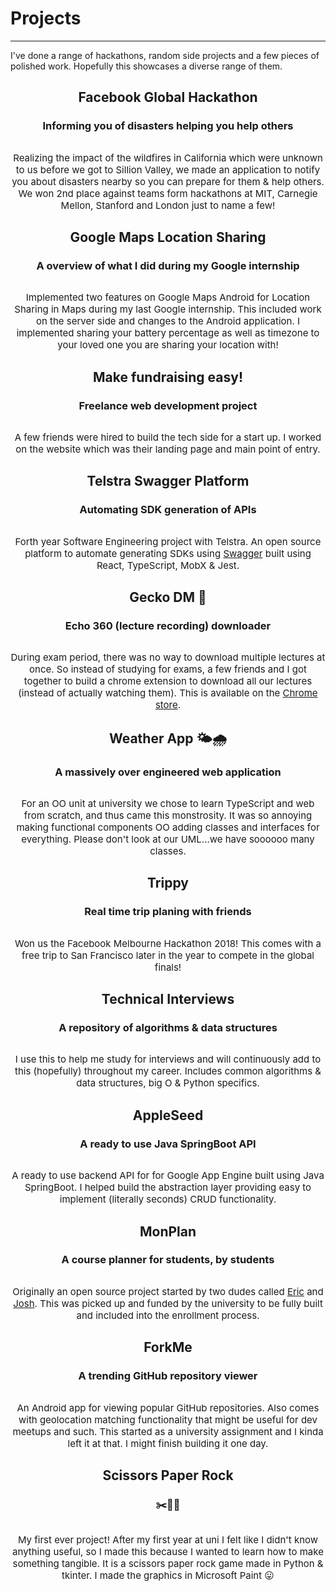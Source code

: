 # Projects
----
I've done a range of hackathons, random side projects and a few pieces of polished work. Hopefully this showcases a diverse range of them.

<div class="row">
	<article class="6u 12u$(xsmall) work-item" style="text-align: center;">
		<h2>Facebook Global Hackathon</h2>
		<h3>Informing you of disasters helping you help others</h3>
		<a href="https://www.facebook.com/hackathon/videos/2306855209387580/?t=1095" class="image fit thumb">
			<img class="project-image-thumb" src="/images/projects/fb-hack.png" alt="" />
		</a>
		<p style="font-size: 15px">
			Realizing the impact of the wildfires in California which were unknown to us before we got to Sillion Valley, we made an application to notify you about disasters nearby so you can prepare for them & help others. We won 2nd place against teams form hackathons at MIT, Carnegie Mellon, Stanford and London just to name a few!
		</p>
	</article>
	<article class="6u 12u$(xsmall) work-item" style="text-align: center;">
		<h2>Google Maps Location Sharing</h2>
		<h3>A overview of what I did during my Google internship</h3>
		<a href="/ramblings/maps_internship" class="image fit thumb">
			<img class="project-image-thumb" src="/images/projects/maps.png" alt="" />
		</a>
		<p style="font-size: 15px">
			Implemented two features on Google Maps Android for Location Sharing in Maps during my last Google internship. This included work on the server side and changes to the Android application. I implemented sharing your battery percentage as well as timezone to your loved one you are sharing your location with!
		</p>
	</article>
	<article class="6u 12u$(xsmall) work-item" style="text-align: center;">
	<h2>Make fundraising easy!</h2>
	<h3>Freelance web development project</h3>
	<a href="" class="image fit thumb">
		<img class="project-image-thumb" src="/images/projects/yoinki.png" alt="" />
	</a>
	<p style="font-size: 15px">
		A few friends were hired to build the tech side for a start up. I worked on the website which was their landing page and main point of entry.
	</p>
	</article>
	<article class="6u 12u$(xsmall) work-item" style="text-align: center;">
		<h2>Telstra Swagger Platform</h2>
		<h3>Automating SDK generation of APIs</h3>
		<a href="https://github.com/telstra/swagger-platform" class="image fit thumb">
			<img class="project-image-thumb" src="/images/projects/telstra_swagger.jpg" alt="" />
		</a>
		<p style="font-size: 15px">
			Forth year Software Engineering project with Telstra. An open source platform to automate generating SDKs using <a href="https://swagger.io/">Swagger</a> built using React, TypeScript, MobX & Jest.
		</p>
	</article>
	<article class="6u 12u$(xsmall) work-item" style="text-align: center;">
		<h2>Gecko DM 🐸</h2>
		<h3>Echo 360 (lecture recording) downloader</h3>
		<a href="https://geckodm.github.io/" class="image fit thumb">
			<img class="project-image-thumb" src="/images/projects/gecko.png" alt="" />
		</a>
		<p style="font-size: 15px">
			During exam period, there was no way to download multiple lectures at once. So instead of studying for exams, a few friends and I got together to build a chrome extension to download all our lectures (instead of actually watching them). This is available on the <a href="https://chrome.google.com/webstore/detail/geckodm/pgkfjobhhfckamidemkddfnnkknomobe">Chrome store</a>.
		</p>
	</article>
		<article class="6u 12u$(xsmall) work-item" style="text-align: center;">
		<h2>Weather App 🌤🌧</h2>
		<h3>A massively over engineered web application</h3>
		<a href="https://github.com/PatrickShaw/weather-app" class="image fit thumb">
			<img class="project-image-thumb" src="/images/projects/weather.jpg" alt="" />
		</a>
		<p style="font-size: 15px">
			For an OO unit at university we chose to learn TypeScript and web from scratch, and thus came this monstrosity. It was so annoying making functional components OO adding classes and interfaces for everything. Please don't look at our UML...we have soooooo many classes.
		</p>
	</article>
	<article class="6u 12u$(xsmall) work-item" style="text-align: center;">
		<h2>Trippy</h2>
		<h3>Real time trip planing with friends</h3>
		<a href="https://github.com/callistusystan/Trippy" class="image fit thumb">
			<img class="project-image-thumb" src="/images/projects/trippy.jpg" alt="" />
		</a>
		<p style="font-size: 15px">
			Won us the Facebook Melbourne Hackathon 2018! This comes with a free trip to San Francisco later in the year to compete in the global finals!
		</p>
	</article>
	<article class="6u 12u$(xsmall) work-item" style="text-align: center;">
		<h2>Technical Interviews</h2>
		<h3>A repository of algorithms & data structures</h3>
		<a href="https://github.com/darvid7/technical-interviews" class="image fit thumb">
			<img class="project-image-thumb" src="/images/projects/algos.jpg" alt="" />
		</a>
		<p style="font-size: 15px">
			I use this to help me study for interviews and will continuously add to this (hopefully) throughout my career. Includes common algorithms & data structures, big O & Python specifics.
		</p>
	</article>
	<article class="6u 12u$(xsmall) work-item" style="text-align: center;">
		<h2>AppleSeed</h2>
		<h3>A ready to use Java SpringBoot API</h3>
		<a href="https://github.com/PatrickShaw/weather-app" class="image fit thumb">
			<img class="project-image-thumb" src="/images/projects/apple_seed.jpg" alt="" />
		</a>
		<p style="font-size: 15px">
			A ready to use backend API for for Google App Engine built using Java SpringBoot. I helped build the abstraction layer providing easy to implement (literally seconds) CRUD functionality. 
		</p>
	</article>
	<article class="6u 12u$(xsmall) work-item" style="text-align: center;">
		<h2>MonPlan</h2>
		<h3>A course planner for students, by students</h3>
		<a href="https://monplan.github.io/" class="image fit thumb">
			<img class="project-image-thumb" src="/images/projects/monplan.jpg" alt="" />
		</a>
		<p style="font-size: 15px">
			Originally an open source project started by two dudes called <a href="https://github.com/lorderikir">Eric</a> and <a href="https://github.com/Joshua-Xavier">Josh</a>. This was picked up and funded by the university to be fully built and included into the enrollment process. 
		</p>
	</article>
	<article class="6u 12u$(xsmall) work-item" style="text-align: center;">
		<h2>ForkMe</h2>
		<h3>A trending GitHub repository viewer</h3>
		<a href="https://github.com/darvid7/ForkMe-Mobile" class="image fit thumb">
			<img class="project-image-thumb" src="/images/projects/forkme.jpg" alt="" />
		</a>
		<p style="font-size: 15px">
			An Android app for viewing popular GitHub repositories. Also comes with geolocation matching functionality that might be useful for dev meetups and such. This started as a university assignment and I kinda left it at that. I might finish building it one day.
		</p>
	</article>
	<article class="6u 12u$(xsmall) work-item" style="text-align: center;">
		<h2>Scissors Paper Rock</h2>
		<h3>✂️📰🤘</h3>
		<a href="https://github.com/darvid7/ForkMe-Mobile" class="image fit thumb">
			<img class="project-image-thumb" src="/images/projects/scissors_paper_rock.gif" alt="" />
		</a>
		<p style="font-size: 15px">
			My first ever project! After my first year at uni I felt like I didn't know anything useful, so I made this because I wanted to learn how to make something tangible. It is a scissors paper rock game made in Python & tkinter. I made the graphics in Microsoft Paint 😛
		</p>
	</article>
	

</div>
